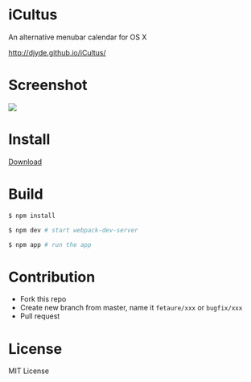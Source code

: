 # iCultus

An alternative menubar calendar for OS X

http://djyde.github.io/iCultus/

# Screenshot

![](http://ww4.sinaimg.cn/large/62580dd9gw1exroxdo8kcj207w083jrx.jpg)

# Install

[Download](https://github.com/djyde/iCultus/releases)

# Build

```bash
$ npm install 

$ npm dev # start webpack-dev-server

$ npm app # run the app
```

# Contribution

- Fork this repo
- Create new branch from master, name it `fetaure/xxx` or `bugfix/xxx`
- Pull request

# License

MIT License